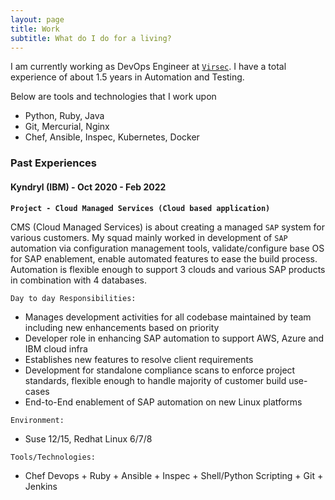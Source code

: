 ```yaml
---
layout: page
title: Work
subtitle: What do I do for a living?
---
```


I am currently working as DevOps Engineer at [`Virsec`](https://www.virsec.com/). I have a total experience of about 1.5 years in Automation and Testing. 

Below are tools and technologies that I work upon

- Python, Ruby, Java
- Git, Mercurial, Nginx
- Chef, Ansible, Inspec, Kubernetes, Docker


### Past Experiences

#### Kyndryl (IBM) - Oct 2020 - Feb 2022

**`Project - Cloud Managed Services (Cloud based application)`**

CMS (Cloud Managed Services) is about creating a managed `SAP` system for various customers. My squad mainly worked in development of `SAP` automation via configuration management tools, validate/configure base OS for SAP enablement, enable automated features to ease the build process. Automation is flexible enough to support 3 clouds and various SAP products in combination with 4 databases.
     
`Day to day Responsibilities:`
- Manages development activities for all codebase maintained by team including new enhancements based on priority
- Developer role in enhancing SAP automation to support AWS, Azure and IBM cloud infra
- Establishes new features to resolve client requirements
- Development for standalone compliance scans to enforce project standards, flexible enough to handle majority of customer build use-cases
- End-to-End enablement of SAP automation on new Linux platforms

`Environment:`
- Suse 12/15, Redhat Linux 6/7/8

`Tools/Technologies:`
- Chef Devops + Ruby + Ansible + Inspec + Shell/Python Scripting + Git + Jenkins 
